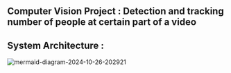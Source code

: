 ## Computer Vision Project : Detection and tracking number of people at certain part of a video

## System Architecture :

![mermaid-diagram-2024-10-26-202921](https://github.com/user-attachments/assets/4d895011-7748-40bb-9c03-cb00c4d29221)
